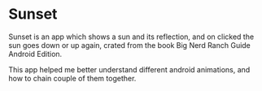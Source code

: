 # Sunset

Sunset is an app which shows a sun and its reflection, and on clicked the sun goes down or up again, crated from the book Big Nerd Ranch Guide Android Edition.

This app helped me better understand different android animations, and how to chain couple of them together.

